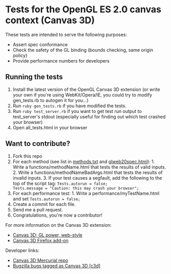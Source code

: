 Tests for the OpenGL ES 2.0 canvas context (Canvas 3D)
======================================================

These tests are intended to serve the following purposes:

  * Assert spec conformance
  * Check the safety of the GL binding (bounds checking, same origin policy)
  * Provide performance numbers for developers


Running the tests
-----------------

  1. Install the latest version of the OpenGL Canvas 3D extension (or write your own if you're using WebKit/Opera/IE, you could try to modify gen_tests.rb to autogen it for you...)
  2. Run <code>ruby gen_tests.rb</code> if you have modified the tests.
  3. Run <code>ruby test_server.rb</code> if you want to get test run output to test_server's stdout (especially useful for finding out which test crashed your browser)
  4. Open all_tests.html in your browser


Want to contribute?
-------------------

  1. Fork this repo
  2. For each method (see list in <a href="raw/master/methods.txt">methods.txt</a> and <a href="http://hg.mozilla.org/users/vladimir_mozilla.com/canvas3d/raw-file/tip/doc/glweb20spec.html">glweb20spec.html</a>):
    1. Write a functions/methodName.html that tests the results of valid inputs.
    2. Write a functions/methodNameBadArgs.html that tests the results of invalid inputs.
    3. If your test causes a segfault, add the following to the top of the script tag: <code>Tests.autorun = false; Tests.message = "Caution: this may crash your browser";</code>
  3. For each performance test:
    1. Write a performance/myTestName.html and set <code>Tests.autorun = false;</code>
  4. Create a commit for each file.
  5. Send me a pull request.
  6. Congratulations, you're now a contributor!


For more information on the Canvas 3D extension:

  * <a href="http://blog.vlad1.com/2007/11/26/canvas-3d-gl-power-web-style/">Canvas 3D: GL power, web-style</a>
  * <a href="https://addons.mozilla.org/en-US/firefox/addon/7171">Canvas 3D Firefox add-on</a>

Developer links:

  * <a href="http://hg.mozilla.org/users/vladimir_mozilla.com/canvas3d/">Canvas 3D Mercurial repo</a>
  * <a href="https://bugzilla.mozilla.org/buglist.cgi?quicksearch=c3d">Bugzilla bugs tagged as Canvas 3D [c3d]</a>


